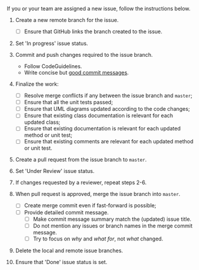 If you or your team are assigned a new issue, follow the instructions below.

1. Create a new remote branch for the issue.
    * [ ] Ensure that GitHub links the branch created to the issue.

2. Set 'In progress' issue status.

3. Commit and push changes required to the issue branch.
    * Follow CodeGuidelines.
    * Write concise but [good commit messages](https://cbea.ms/git-commit/).

4. Finalize the work:
    * [ ] Resolve merge conflicts if any between the issue
      branch and ``master``;
    * [ ] Ensure that all the unit tests passed;
    * [ ] Ensure that UML diagrams updated according to the code changes;
    * [ ] Ensure that existing class documentation is relevant
      for each updated class;
    * [ ] Ensure that existing documentation is relevant
      for each updated method or unit test;
    * [ ] Ensure that existing comments are relevant
      for each updated method or unit test.

5. Create a pull request from the issue branch to ``master``.

6. Set 'Under Review' issue status.

7. If changes requested by a reviewer, repeat steps 2-6.

8. When pull request is approved, merge the issue branch into ``master``.
    * [ ] Create merge commit even if fast-forward is possible;
    * [ ] Provide detailed commit message.
        * [ ] Make commit message summary match the (updated) issue title.
        * [ ] Do not mention any issues or branch names in the merge commit
          message.
        * [ ] Try to focus on *why* and *what for*, not *what* changed.

9. Delete the local and remote issue branches.

10. Ensure that 'Done' issue status is set.
